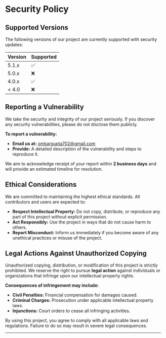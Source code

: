 # Security Policy

## Supported Versions

The following versions of our project are currently supported with security updates:

| Version | Supported          |
| ------- | ------------------ |
| 5.1.x   | :white_check_mark: |
| 5.0.x   | :x:                |
| 4.0.x   | :white_check_mark: |
| < 4.0   | :x:                |

## Reporting a Vulnerability

We take the security and integrity of our project seriously. If you discover any security vulnerabilities, please do not disclose them publicly.

**To report a vulnerability:**

- **Email us at:** [omkargupta702@gmail.com](mailto:omkargupta702@gmail.com)
- **Provide:** A detailed description of the vulnerability and steps to reproduce it.

We aim to acknowledge receipt of your report within **2 business days** and will provide an estimated timeline for resolution.

## Ethical Considerations

We are committed to maintaining the highest ethical standards. All contributors and users are expected to:

- **Respect Intellectual Property:** Do not copy, distribute, or reproduce any part of this project without explicit permission.
- **Act Responsibly:** Use the project in ways that do not cause harm to others.
- **Report Misconduct:** Inform us immediately if you become aware of any unethical practices or misuse of the project.

## Legal Actions Against Unauthorized Copying

Unauthorized copying, distribution, or modification of this project is strictly prohibited. We reserve the right to pursue **legal action** against individuals or organizations that infringe upon our intellectual property rights.

**Consequences of infringement may include:**

- **Civil Penalties:** Financial compensation for damages caused.
- **Criminal Charges:** Prosecution under applicable intellectual property laws.
- **Injunctions:** Court orders to cease all infringing activities.

By using this project, you agree to comply with all applicable laws and regulations. Failure to do so may result in severe legal consequences.

---

